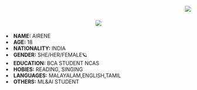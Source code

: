 <img align="right" src="https://visitor-badge.laobi.icu/badge?page_id=zumrudu-anka.justinx3">


<h1 align="center">
<img src="https://readme-typing-svg.herokuapp.com/?lines=Hello,+guys!+👋;This+is+airene....;Welcome+to+my+repo!&center=true&size=30">
  </a>
</h1>

 


<li>
 <b>NAME:</b> AIRENE</li>
<li>
<b>AGE:</b> 18
</li>
<li>
<b>NATIONALITY:</b> INDIA
</li>
<li>
<b>GENDER:</b> SHE/HER/FEMALE🪐
</li>
<li>
<b>EDUCATION:</b> BCA STUDENT NCAS 
</li>
<li>
<b>HOBIES:</b> READING, SINGING
</li>
<li>
<b>LANGUAGES:</b> MALAYALAM,ENGLISH,TAMIL
</li>
<li>
<b>OTHERS:</b> ML&AI STUDENT
</li>

<br><br><br>




 
